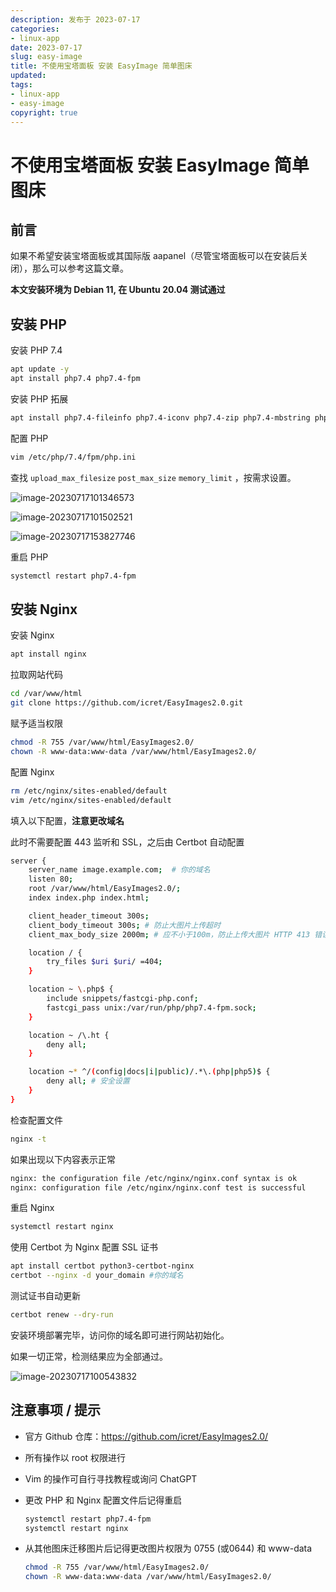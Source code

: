 ```yaml
---
description: 发布于 2023-07-17
categories:
- linux-app
date: 2023-07-17
slug: easy-image
title: 不使用宝塔面板 安装 EasyImage 简单图床
updated:
tags:
- linux-app
- easy-image
copyright: true
---
```


# 不使用宝塔面板 安装 EasyImage 简单图床

## 前言

如果不希望安装宝塔面板或其国际版 aapanel（尽管宝塔面板可以在安装后关闭），那么可以参考这篇文章。

**本文安装环境为 Debian 11, 在 Ubuntu 20.04 测试通过**

## 安装 PHP

安装 PHP 7.4

```bash
apt update -y
apt install php7.4 php7.4-fpm 
```

安装 PHP 拓展

```bash
apt install php7.4-fileinfo php7.4-iconv php7.4-zip php7.4-mbstring php7.4-gd
```

配置 PHP

```bash
vim /etc/php/7.4/fpm/php.ini
```

查找 `upload_max_filesize` `post_max_size` `memory_limit` ，按需求设置。

![image-20230717101346573](https://media.opennet.top/i/2023/07/17/64b4a3dc314e0.png)

![image-20230717101502521](https://media.opennet.top/i/2023/07/17/p1jpgw-2.png)

![image-20230717153827746](https://media.opennet.top/i/2023/07/17/pfuskn-2.png)

重启 PHP

```bash
systemctl restart php7.4-fpm
```

## 安装 Nginx

安装 Nginx

```bash
apt install nginx
```

拉取网站代码

```bash
cd /var/www/html
git clone https://github.com/icret/EasyImages2.0.git
```

赋予适当权限

```bash
chmod -R 755 /var/www/html/EasyImages2.0/
chown -R www-data:www-data /var/www/html/EasyImages2.0/
```

配置 Nginx

```bash
rm /etc/nginx/sites-enabled/default
vim /etc/nginx/sites-enabled/default
```

填入以下配置，**注意更改域名**

此时不需要配置 443 监听和 SSL，之后由 Certbot 自动配置

```bash
server {
    server_name image.example.com;  # 你的域名
    listen 80;
    root /var/www/html/EasyImages2.0/;
    index index.php index.html;

    client_header_timeout 300s;
    client_body_timeout 300s; # 防止大图片上传超时
    client_max_body_size 2000m; # 应不小于100m，防止上传大图片 HTTP 413 错误

    location / {
        try_files $uri $uri/ =404;
    }

    location ~ \.php$ {
        include snippets/fastcgi-php.conf;
        fastcgi_pass unix:/var/run/php/php7.4-fpm.sock;
    }

    location ~ /\.ht {
        deny all;
    }

    location ~* ^/(config|docs|i|public)/.*\.(php|php5)$ {
        deny all; # 安全设置
    }
}
```

检查配置文件

```bash
nginx -t
```

如果出现以下内容表示正常

```bash
nginx: the configuration file /etc/nginx/nginx.conf syntax is ok
nginx: configuration file /etc/nginx/nginx.conf test is successful
```

重启 Nginx

```bash
systemctl restart nginx
```

使用 Certbot 为 Nginx 配置 SSL 证书

```bash
apt install certbot python3-certbot-nginx
certbot --nginx -d your_domain #你的域名
```

测试证书自动更新

```bash
certbot renew --dry-run
```

安装环境部署完毕，访问你的域名即可进行网站初始化。

如果一切正常，检测结果应为全部通过。

![image-20230717100543832](https://media.opennet.top/i/2023/07/17/qnej20-0.png)

## 注意事项 / 提示

- 官方 Github 仓库：https://github.com/icret/EasyImages2.0/
- 所有操作以 root 权限进行
- Vim 的操作可自行寻找教程或询问 ChatGPT
- 更改 PHP 和 Nginx 配置文件后记得重启

	```bash
	systemctl restart php7.4-fpm
	systemctl restart nginx
	```

- 从其他图床迁移图片后记得更改图片权限为 0755 (或0644) 和 www-data

    ```bash
    chmod -R 755 /var/www/html/EasyImages2.0/
    chown -R www-data:www-data /var/www/html/EasyImages2.0/
    ```
